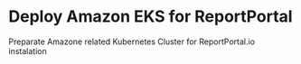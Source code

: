 # Deploy Amazon EKS for ReportPortal
Preparate Amazone related Kubernetes Cluster for ReportPortal.io instalation
